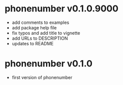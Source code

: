 # phonenumber v0.1.0.9000

- add comments to examples
- add package help file
- fix typos and add title to vignette
- add URLs to DESCRIPTION
- updates to README

# phonenumber v0.1.0

- first version of phonenumber
